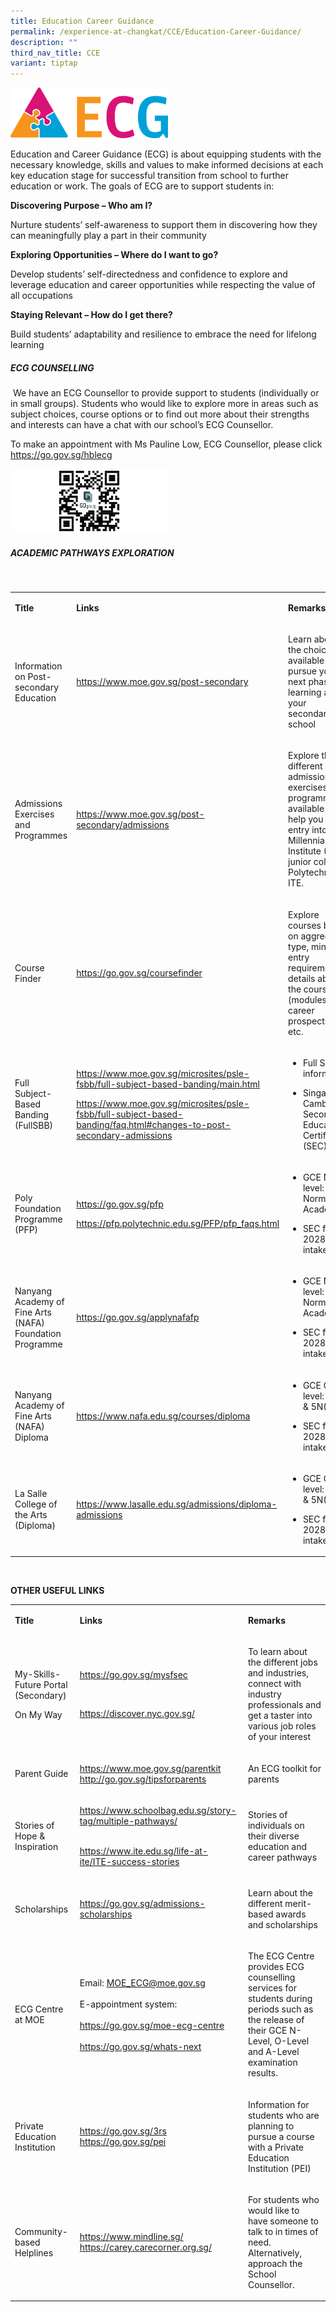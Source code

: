 ```yaml
---
title: Education Career Guidance
permalink: /experience-at-changkat/CCE/Education-Career-Guidance/
description: ""
third_nav_title: CCE
variant: tiptap
---
```

<div class="isomer-image-wrapper">
<img style="width:50%" height="auto" width="100%" src="/images/ECG.png">
</div>
<p>Education and Career Guidance (ECG) is about equipping students with the
necessary knowledge, skills and values to make informed decisions at each
key education stage for successful transition from school to further education
or work. The goals of ECG are to support students in:</p>
<p><strong>Discovering Purpose – Who am I?</strong>
</p>
<p>Nurture students’ self-awareness to support them in discovering how they
can meaningfully play a part in their community</p>
<p><strong>Exploring Opportunities – Where do I want to go?</strong>
</p>
<p>Develop students’ self-directedness and confidence to explore and leverage
education and career opportunities while respecting the value of all occupations</p>
<p><strong>Staying Relevant – How do I get there?</strong>
</p>
<p>Build students’ adaptability and resilience to embrace the need for lifelong
learning</p>
<h5>ECG COUNSELLING</h5>
<p>&nbsp;We have an ECG Counsellor to provide support to students (individually
or in small groups). Students who would like to explore more in areas such
as subject choices, course options or to find out more about their strengths
and interests can have a chat with our school’s ECG Counsellor.</p>
<p>To make an appointment with Ms Pauline Low, ECG Counsellor, please click&nbsp;
<a href="https://go.gov.sg/hblecg" rel="noopener noreferrer nofollow" target="_blank">https://go.gov.sg/hblecg</a>
</p>
<div class="isomer-image-wrapper">
<img style="width:50%" height="auto" width="100%" src="/images/QR.png">
</div>
<h5>ACADEMIC PATHWAYS EXPLORATION</h5>
<p>&nbsp;</p>
<table style="minWidth: 75px">
<colgroup>
<col>
<col>
<col>
</colgroup>
<tbody>
<tr>
<td rowspan="1" colspan="1">
<p><strong>Title</strong>
</p>
</td>
<td rowspan="1" colspan="1">
<p><strong>Links</strong>
</p>
</td>
<td rowspan="1" colspan="1">
<p><strong>Remarks</strong>
</p>
</td>
</tr>
<tr>
<td rowspan="1" colspan="1">
<p>Information on Post-secondary Education</p>
</td>
<td rowspan="1" colspan="1">
<p><a href="https://www.moe.gov.sg/post-secondary" rel="noopener noreferrer nofollow" target="_blank">https://www.moe.gov.sg/post-secondary</a>
</p>
</td>
<td rowspan="1" colspan="1">
<p>Learn about the choices available to pursue your next phase of learning
after your secondary school</p>
</td>
</tr>
<tr>
<td rowspan="1" colspan="1">
<p>Admissions Exercises and Programmes</p>
</td>
<td rowspan="1" colspan="1">
<p><a href="https://www.moe.gov.sg/post-secondary/admissions" rel="noopener noreferrer nofollow" target="_blank">https://www.moe.gov.sg/post-secondary/admissions</a>
</p>
</td>
<td rowspan="1" colspan="1">
<p>Explore the different admissions exercises and programmes available to
help you gain entry into Millennia Institute (MI), a junior college, Polytechnic
or ITE.</p>
</td>
</tr>
<tr>
<td rowspan="1" colspan="1">
<p>Course Finder</p>
</td>
<td rowspan="1" colspan="1">
<p><a href="https://go.gov.sg/coursefinder" rel="noopener noreferrer nofollow" target="_blank">https://go.gov.sg/coursefinder</a>
</p>
</td>
<td rowspan="1" colspan="1">
<p>Explore courses based on aggregate type, minimum entry requirements, details
about the course (modules and career prospects), etc.</p>
</td>
</tr>
<tr>
<td rowspan="1" colspan="1">
<p>Full Subject-Based Banding (FullSBB)</p>
</td>
<td rowspan="1" colspan="1">
<p><a href="https://www.moe.gov.sg/microsites/psle-fsbb/full-subject-based-banding/main.html" rel="noopener noreferrer nofollow" target="_blank">https://www.moe.gov.sg/microsites/psle-fsbb/full-subject-based-banding/main.html</a>
</p>
<p></p>
<p><a href="https://www.moe.gov.sg/microsites/psle-fsbb/full-subject-based-banding/faq.html#changes-to-post-secondary-admissions" rel="noopener noreferrer nofollow" target="_blank">https://www.moe.gov.sg/microsites/psle-fsbb/full-subject-based-banding/faq.html#changes-to-post-secondary-admissions</a>
</p>
</td>
<td rowspan="1" colspan="1">
<ul data-tight="true" class="tight">
<li>
<p>Full SBB information</p>
</li>
<li>
<p>Singapore-Cambridge Secondary Education Certificate (SEC)</p>
</li>
</ul>
<p></p>
</td>
</tr>
<tr>
<td rowspan="1" colspan="1">
<p>Poly Foundation Programme (PFP)</p>
</td>
<td rowspan="1" colspan="1">
<p><a href="https://go.gov.sg/pfp" rel="noopener noreferrer nofollow" target="_blank">https://go.gov.sg/pfp</a>
</p>
<p></p>
<p><a href="https://pfp.polytechnic.edu.sg/PFP/pfp_faqs.html" rel="noopener noreferrer nofollow" target="_blank">https://pfp.polytechnic.edu.sg/PFP/pfp_faqs.html</a>
</p>
</td>
<td rowspan="1" colspan="1">
<ul data-tight="true" class="tight">
<li>
<p>GCE N-level: Normal Academic</p>
</li>
<li>
<p>SEC from 2028 intake</p>
</li>
</ul>
<p></p>
</td>
</tr>
<tr>
<td rowspan="1" colspan="1">
<p>Nanyang Academy of Fine Arts (NAFA) Foundation Programme</p>
</td>
<td rowspan="1" colspan="1">
<p><a href="https://go.gov.sg/applynafafp" rel="noopener noreferrer nofollow" target="_blank">https://go.gov.sg/applynafafp</a>
</p>
</td>
<td rowspan="1" colspan="1">
<ul data-tight="true" class="tight">
<li>
<p>GCE N-level: Normal Academic</p>
</li>
<li>
<p>SEC from 2028 intake</p>
</li>
</ul>
</td>
</tr>
<tr>
<td rowspan="1" colspan="1">
<p>Nanyang Academy of Fine Arts (NAFA) Diploma</p>
</td>
<td rowspan="1" colspan="1">
<p><a href="https://www.nafa.edu.sg/courses/diploma" rel="noopener noreferrer nofollow" target="_blank">https://www.nafa.edu.sg/courses/diploma</a>
</p>
</td>
<td rowspan="1" colspan="1">
<ul data-tight="true" class="tight">
<li>
<p>GCE O-level: 4Exp &amp; 5N(A)</p>
</li>
<li>
<p>SEC from 2028 intake</p>
</li>
</ul>
<p></p>
</td>
</tr>
<tr>
<td rowspan="1" colspan="1">
<p>La Salle College of the Arts (Diploma)</p>
</td>
<td rowspan="1" colspan="1">
<p><a href="https://www.lasalle.edu.sg/admissions/diploma-admissions" rel="noopener noreferrer nofollow" target="_blank">https://www.lasalle.edu.sg/admissions/diploma-admissions</a>
</p>
</td>
<td rowspan="1" colspan="1">
<ul data-tight="true" class="tight">
<li>
<p>GCE O-level: 4Exp &amp; 5N(A)</p>
</li>
<li>
<p>SEC from 2028 intake</p>
</li>
</ul>
</td>
</tr>
</tbody>
</table>
<p>&nbsp;</p>
<p><strong>OTHER USEFUL LINKS</strong>
</p>
<table style="minWidth: 75px">
<colgroup>
<col>
<col>
<col>
</colgroup>
<tbody>
<tr>
<td rowspan="1" colspan="1">
<p><strong>Title</strong>
</p>
</td>
<td rowspan="1" colspan="1">
<p><strong>Links</strong>
</p>
</td>
<td rowspan="1" colspan="1">
<p><strong>Remarks</strong>
</p>
</td>
</tr>
<tr>
<td rowspan="1" colspan="1">
<p>My-Skills-Future Portal (Secondary)</p>
<p></p>
<p>On My Way</p>
</td>
<td rowspan="1" colspan="1">
<p><a href="https://go.gov.sg/mysfsec" rel="noopener noreferrer nofollow" target="_blank">https://go.gov.sg/mysfsec<br></a>
</p>
<p>
<br>
</p>
<p><a href="https://discover.nyc.gov.sg/" rel="noopener noreferrer nofollow" target="_blank">https://discover.nyc.gov.sg/</a>
</p>
</td>
<td rowspan="1" colspan="1">
<p>To learn about the different jobs and industries, connect with industry
professionals and get a taster into various job roles of your interest</p>
</td>
</tr>
<tr>
<td rowspan="1" colspan="1">
<p>Parent Guide</p>
</td>
<td rowspan="1" colspan="1">
<p><a href="https://www.moe.gov.sg/parentkit" rel="noopener noreferrer nofollow" target="_blank">https://www.moe.gov.sg/parentkit</a> 
<br><a href="http://go.gov.sg/tipsforparents" rel="noopener noreferrer nofollow" target="_blank">http://go.gov.sg/tipsforparents</a>
</p>
</td>
<td rowspan="1" colspan="1">
<p>An ECG toolkit for parents</p>
</td>
</tr>
<tr>
<td rowspan="1" colspan="1">
<p>Stories of Hope &amp; Inspiration</p>
</td>
<td rowspan="1" colspan="1">
<p><a href="https://www.schoolbag.edu.sg/story-tag/multiple-pathways/" rel="noopener noreferrer nofollow" target="_blank">https://www.schoolbag.edu.sg/story-tag/multiple-pathways/</a> 
<br>
<br>
</p>
<p><a href="https://www.ite.edu.sg/life-at-ite/ITE-success-stories" rel="noopener noreferrer nofollow" target="_blank">https://www.ite.edu.sg/life-at-ite/ITE-success-stories</a>
</p>
</td>
<td rowspan="1" colspan="1">
<p>Stories of individuals on their diverse education and career pathways</p>
</td>
</tr>
<tr>
<td rowspan="1" colspan="1">
<p>Scholarships</p>
</td>
<td rowspan="1" colspan="1">
<p><a href="https://go.gov.sg/admissions-scholarships" rel="noopener noreferrer nofollow" target="_blank">https://go.gov.sg/admissions-scholarships</a>
</p>
</td>
<td rowspan="1" colspan="1">
<p>Learn about the different merit-based awards and scholarships</p>
</td>
</tr>
<tr>
<td rowspan="1" colspan="1">
<p>ECG Centre at MOE</p>
</td>
<td rowspan="1" colspan="1">
<p>Email: <a href="mailto:MOE_ECG@moe.gov.sg" rel="noopener noreferrer nofollow" target="_blank">MOE_ECG@moe.gov.sg</a>
<br>
<br>E-appointment system:
<br>
<br><a href="https://go.gov.sg/moe-ecg-centre" rel="noopener noreferrer nofollow" target="_blank">https://go.gov.sg/moe-ecg-centre</a>
<br>
<br><a href="https://go.gov.sg/whats-next" rel="noopener noreferrer nofollow" target="_blank">https://go.gov.sg/whats-next</a>
</p>
</td>
<td rowspan="1" colspan="1">
<p>The ECG Centre provides ECG counselling services for students during periods
such as the release of their GCE N-Level, O-Level and A-Level examination
results.</p>
</td>
</tr>
<tr>
<td rowspan="1" colspan="1">
<p>Private Education Institution</p>
</td>
<td rowspan="1" colspan="1">
<p><a href="https://go.gov.sg/3rs" rel="noopener noreferrer nofollow" target="_blank">https://go.gov.sg/3rs</a>
<br><a href="https://go.gov.sg/pei" rel="noopener noreferrer nofollow" target="_blank">https://go.gov.sg/pei</a>
</p>
</td>
<td rowspan="1" colspan="1">
<p>Information for students who are planning to pursue a course with a Private
Education Institution (PEI)</p>
</td>
</tr>
<tr>
<td rowspan="1" colspan="1">
<p>Community-based Helplines</p>
</td>
<td rowspan="1" colspan="1">
<p><a href="https://www.mindline.sg/" rel="noopener noreferrer nofollow" target="_blank">https://www.mindline.sg/ </a>
<br><a href="https://carey.carecorner.org.sg/" rel="noopener noreferrer nofollow" target="_blank">https://carey.carecorner.org.sg/</a>
</p>
</td>
<td rowspan="1" colspan="1">
<p>For students who would like to have someone to talk to in times of need.
Alternatively, approach the School Counsellor.</p>
</td>
</tr>
</tbody>
</table>
<p><strong>&nbsp;</strong>
</p>